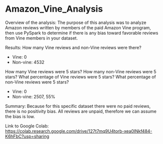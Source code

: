 # Amazon_Vine_Analysis

Overview of the analysis: 
The purpose of this analysis was to analyze Amazon reviews written by members of the paid Amazon Vine program, then use PySpark to determine if there is any bias toward favorable reviews from Vine members in your dataset.

Results: 
How many Vine reviews and non-Vine reviews were there?
- Vine: 0 
- Non-vine: 4532

How many Vine reviews were 5 stars? How many non-Vine reviews were 5 stars?
What percentage of Vine reviews were 5 stars? What percentage of non-Vine reviews were 5 stars?
- Vine: 0
- Non-vine: 2507, 55%

Summary: 
Because for this specific dataset there were no paid reviews, there is no positivity bias. All reviews are unpaid, therefore we can assume the bias is low. 

Link to Google Colab:
https://colab.research.google.com/drive/127t7mq9U4torb-xea0INkf484-K6hFbC?usp=sharing
